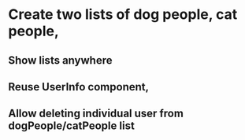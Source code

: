 
# Create two lists of dog people, cat people,
## Show lists anywhere
## Reuse UserInfo component,
## Allow deleting individual user from dogPeople/catPeople list